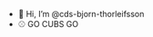 - 👋 Hi, I’m @cds-bjorn-thorleifsson
- ⚾️ GO CUBS GO

<!---
cds-bjorn-thorleifsson/cds-bjorn-thorleifsson is a ✨ special ✨ repository because its `README.md` (this file) appears on your GitHub profile.
You can click the Preview link to take a look at your changes.
--->
